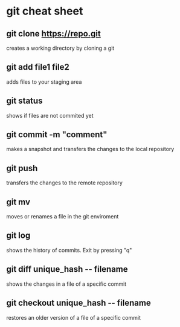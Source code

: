 # git cheat sheet
## git clone https://repo.git
creates a working directory by cloning a git
## git add file1 file2
adds files to your staging area
## git status
shows if files are not commited yet
## git commit -m "comment"
makes a snapshot and transfers the changes to the local repository
## git push
transfers the changes to the remote repository
## git mv
moves or renames a file in the git enviroment
## git log
shows the history of commits. Exit by pressing "q"
## git diff unique_hash -- filename
shows the changes in a file of a specific commit
## git checkout unique_hash -- filename
restores an older version of a file of a specific commit